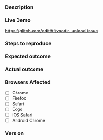 ### Description
<!-- Example: `vaadin-upload` doesn't trigger the "Select files" dialog. -->

### Live Demo
<!-- Click "Remix This" and edit -- must be logged in to persist! -->
https://glitch.com/edit/#!/vaadin-upload-issue
<!-- ...or provide your own repro URL -->

### Steps to reproduce
<!-- Example
1. Put a `vaadin-upload` element in the page.
2. Click the "Upload Files..." button.
-->

### Expected outcome
<!-- Example: The native "Select files" dialog is shown. -->

### Actual outcome
<!-- Example: Nothing happens. -->
### Browsers Affected
<!-- Check all that apply -->
- [ ] Chrome
- [ ] Firefox
- [ ] Safari
- [ ] Edge
- [ ] iOS Safari
- [ ] Android Chrome

### Version
<!--
`$ npm ls | grep @vaadin` will show the version of the components.
-->
